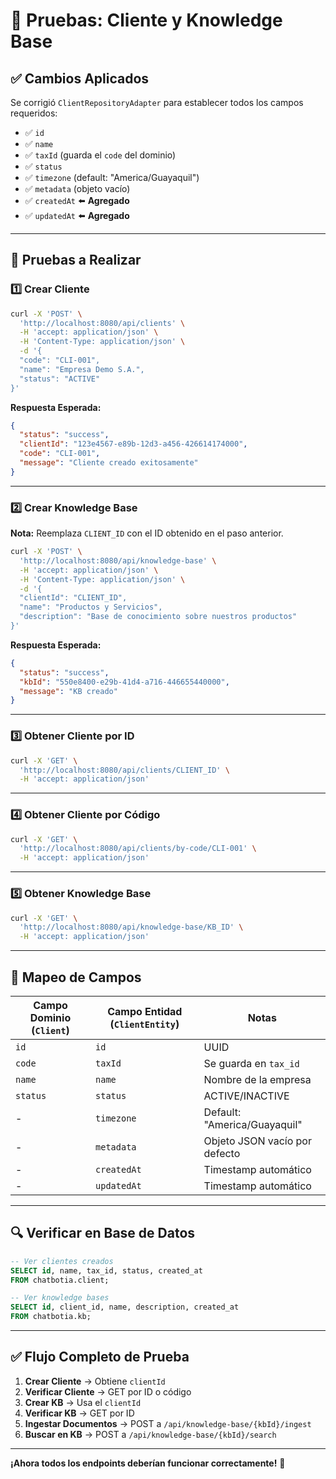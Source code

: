 # 🧪 Pruebas: Cliente y Knowledge Base

## ✅ Cambios Aplicados

Se corrigió `ClientRepositoryAdapter` para establecer todos los campos requeridos:
- ✅ `id`
- ✅ `name`
- ✅ `taxId` (guarda el `code` del dominio)
- ✅ `status`
- ✅ `timezone` (default: "America/Guayaquil")
- ✅ `metadata` (objeto vacío)
- ✅ `createdAt` ⬅️ **Agregado**
- ✅ `updatedAt` ⬅️ **Agregado**

---

## 🚀 Pruebas a Realizar

### 1️⃣ Crear Cliente

```bash
curl -X 'POST' \
  'http://localhost:8080/api/clients' \
  -H 'accept: application/json' \
  -H 'Content-Type: application/json' \
  -d '{
  "code": "CLI-001",
  "name": "Empresa Demo S.A.",
  "status": "ACTIVE"
}'
```

**Respuesta Esperada:**
```json
{
  "status": "success",
  "clientId": "123e4567-e89b-12d3-a456-426614174000",
  "code": "CLI-001",
  "message": "Cliente creado exitosamente"
}
```

---

### 2️⃣ Crear Knowledge Base

**Nota:** Reemplaza `CLIENT_ID` con el ID obtenido en el paso anterior.

```bash
curl -X 'POST' \
  'http://localhost:8080/api/knowledge-base' \
  -H 'accept: application/json' \
  -H 'Content-Type: application/json' \
  -d '{
  "clientId": "CLIENT_ID",
  "name": "Productos y Servicios",
  "description": "Base de conocimiento sobre nuestros productos"
}'
```

**Respuesta Esperada:**
```json
{
  "status": "success",
  "kbId": "550e8400-e29b-41d4-a716-446655440000",
  "message": "KB creado"
}
```

---

### 3️⃣ Obtener Cliente por ID

```bash
curl -X 'GET' \
  'http://localhost:8080/api/clients/CLIENT_ID' \
  -H 'accept: application/json'
```

---

### 4️⃣ Obtener Cliente por Código

```bash
curl -X 'GET' \
  'http://localhost:8080/api/clients/by-code/CLI-001' \
  -H 'accept: application/json'
```

---

### 5️⃣ Obtener Knowledge Base

```bash
curl -X 'GET' \
  'http://localhost:8080/api/knowledge-base/KB_ID' \
  -H 'accept: application/json'
```

---

## 📝 Mapeo de Campos

| Campo Dominio (`Client`) | Campo Entidad (`ClientEntity`) | Notas |
|--------------------------|--------------------------------|-------|
| `id` | `id` | UUID |
| `code` | `taxId` | Se guarda en `tax_id` |
| `name` | `name` | Nombre de la empresa |
| `status` | `status` | ACTIVE/INACTIVE |
| - | `timezone` | Default: "America/Guayaquil" |
| - | `metadata` | Objeto JSON vacío por defecto |
| - | `createdAt` | Timestamp automático |
| - | `updatedAt` | Timestamp automático |

---

## 🔍 Verificar en Base de Datos

```sql
-- Ver clientes creados
SELECT id, name, tax_id, status, created_at 
FROM chatbotia.client;

-- Ver knowledge bases
SELECT id, client_id, name, description, created_at 
FROM chatbotia.kb;
```

---

## ✅ Flujo Completo de Prueba

1. **Crear Cliente** → Obtiene `clientId`
2. **Verificar Cliente** → GET por ID o código
3. **Crear KB** → Usa el `clientId`
4. **Verificar KB** → GET por ID
5. **Ingestar Documentos** → POST a `/api/knowledge-base/{kbId}/ingest`
6. **Buscar en KB** → POST a `/api/knowledge-base/{kbId}/search`

---

**¡Ahora todos los endpoints deberían funcionar correctamente!** 🎉

